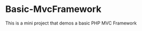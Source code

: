 Basic-MvcFramework
==================

This is a mini project that demos a basic PHP MVC Framework  


